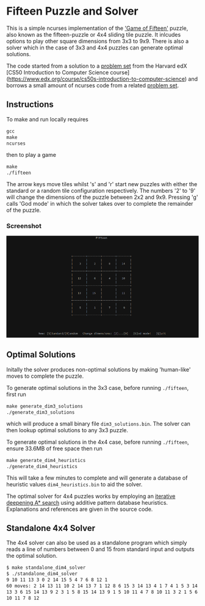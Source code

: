 # Fifteen Puzzle and Solver

This is a simple ncurses implementation of the
['Game of Fifteen'](https://en.wikipedia.org/wiki/15_puzzle)
puzzle, also known as the fifteen-puzzle or 4x4 sliding tile puzzle. It
inlcudes options to play other square dimensions from 3x3 to 9x9. There is also
a solver which in the case of 3x3 and 4x4 puzzles can generate optimal
solutions.

The code started from a solution to a
[problem set](https://docs.cs50.net/problems/fifteen/fifteen.html) from the
Harvard edX [CS50 Introduction to Computer Science course]
(https://www.edx.org/course/cs50s-introduction-to-computer-science) and borrows
a small amount of ncurses code from a related
[problem set](http://cdn.cs50.net/2011/fall/psets/4/pset4.pdf).

## Instructions

To make and run locally requires

```
gcc
make
ncurses
```

then to play a game

```
make
./fifteen
```
The arrow keys move tiles whilst 's' and 'r' start new puzzles with either the
standard or a random tile configuration respectively. The numbers '2' to '9'
will change the dimensions of the puzzle between 2x2 and 9x9. Pressing 'g'
calls 'God mode' in which the solver takes over to complete the remainder of
the puzzle.

### Screenshot

![Fifteen screenshot](/fifteen_screenshot.png?raw=true)

## Optimal Solutions

Initally the solver produces non-optimal solutions by making 'human-like' moves
to complete the puzzle.

To generate optimal solutions in the 3x3 case, before running `./fifteen`,
first run

```
make generate_dim3_solutions
./generate_dim3_solutions
```

which will produce a small binary file `dim3_solutions.bin`. The solver can
then lookup optimal solutions to any 3x3 puzzle.

To generate optimal solutions in the 4x4 case, before running `./fifteen`,
ensure 33.6MB of free space then run

```
make generate_dim4_heuristics
./generate_dim4_heuristics
```

This will take a few minutes to complete and will generate a database of
heuristic values `dim4_heuristics.bin` to aid the solver.

The optimal solver for 4x4 puzzles works by employing an [iterative deepening A*
search](https://en.wikipedia.org/wiki/Iterative_deepening_A*) using additive
pattern database heuristics. Explanations and references are given in the
source code.

## Standalone 4x4 Solver

The 4x4 solver can also be used as a standalone program which simply reads a
line of numbers between 0 and 15 from standard input and outputs the optimal
solution.

```
$ make standalone_dim4_solver
$ ./standalone_dim4_solver
9 10 11 13 3 0 2 14 15 5 4 7 6 8 12 1
60 moves: 2 14 13 11 10 2 14 13 7 1 12 8 6 15 3 14 13 4 1 7 4 1 5 3 14 13 3 6 15 14 13 9 2 3 1 5 8 15 14 13 9 1 5 10 11 4 7 8 10 11 3 2 1 5 6 10 11 7 8 12
```

